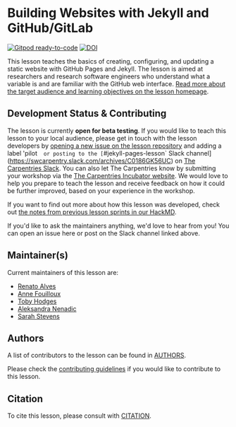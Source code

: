 # Building Websites with Jekyll and GitHub/GitLab

[![Gitpod ready-to-code](https://img.shields.io/badge/Gitpod-ready--to--code-blue?logo=gitpod)](https://gitpod.io/#https://github.com/carpentries-incubator/jekyll-pages-novice)
[![DOI](https://zenodo.org/badge/268807168.svg)](https://zenodo.org/badge/latestdoi/268807168)


This lesson teaches the basics of creating, configuring, and updating a static website with GitHub Pages and Jekyll.
The lesson is aimed at researchers and research software engineers who understand what a variable is and are familiar with the GitHub web interface.
[Read more about the target audience and learning objectives on the lesson homepage](https://carpentries-incubator.github.io/jekyll-pages-novice/index.html).

## Development Status & Contributing

The lesson is currently **open for beta testing**.
If you would like to teach this lesson to your local audience,
please get in touch with the lesson developers by
[opening a new issue on the lesson repository](https://github.com/carpentries-incubator/jekyll-pages-novice/issues/new) and adding a label 'pilot` 
or posting to the [`#jekyll-pages-lesson` Slack channel](https://swcarpentry.slack.com/archives/C0186GK56UC)
on [The Carpentries Slack](https://swc-slack-invite.herokuapp.com/). You can also let 
The Carpentries know by submitting your workshop via the [The Carpentries Incubator website](https://carpentries-incubator.org/#workshops).
We would love to help you prepare to teach the lesson and
receive feedback on how it could be further improved,
based on your experience in the workshop.

If you want to find out more about how this lesson was developed,
check out
[the notes from previous lesson sprints in our HackMD](https://hackmd.io/8IuM80wURA2uolBgzy_HZg).

If you'd like to ask the maintainers anything, we'd love to hear from you! You can open an issue here or post on the Slack channel linked above.

## Maintainer(s)

Current maintainers of this lesson are:

* [Renato Alves](https://github.com/unode)
* [Anne Fouilloux](https://github.com/annefou)
* [Toby Hodges](https://github.com/tobyhodges)
* [Aleksandra Nenadic](https://github.com/anenadic)
* [Sarah Stevens](https://github.com/sstevens2)

## Authors

A list of contributors to the lesson can be found in [AUTHORS](AUTHORS).

Please check the [contributing guidelines](CONTRIBUTING) if you would like to contribute to this lesson.

## Citation

To cite this lesson, please consult with [CITATION](CITATION).

[lesson-example]: https://carpentries.github.io/lesson-example
